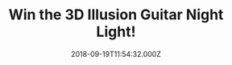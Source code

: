 ---
campaign-uuid: "c-388cca27-f387-481a-bcbc-1917edd03187"
type: "Preview"
category: "Gifts"
date: "2018-09-19T11:54:32.000Z"
end-date: "2018-10-19T23:59:00.000Z"
disable-form: false
is_promoted: false
has_entry_page: true
title: "Win the 3D Illusion Guitar Night Light!"
competition-description: "<p>We have the best gift for music lovers... the 3D Illusion\
  \ Guitar Night Light and we want to give it to you! This Guitar is illuminated using\
  \ LEDs that never get hot producing a warm glow!</p>\r\n<p>Want to get this innovative\
  \ 3D Illusion Guitar Night Light? Click below for a chance to win!</p>"
hero-header: "Win the 3D Illusion Guitar Night Light!"
terms-confirmation: "N/A"
banner-img: "https://assets.expresslyapp.com/asset-7c07eff5-b278-46d8-bfde-c4c454befe1a.jpg"
logo-left-href: "aaa.nme.com"
logo-left-image: "https://assets.expresslyapp.com/asset-e16f28ab-54aa-411a-9f7f-c2e3ad62880d.jpg"
logo-left-title: "NME AAA"
bg-image-hero: "https://assets.expresslyapp.com/asset-3a98c1cd-d915-4b50-898e-e2337ea53bd9.jpg"
bg-image-first: "https://assets.expresslyapp.com/asset-b64d5b75-5823-4429-8ccf-9f8a13bbe2a0.jpg"
section1-content: "<p>This 3D visual creative lamp is an innovative artistic atmosphere\
  \ light with optical acrylic light guided by a variety of 2D graphics and a 3D visual\
  \ impact!</p>\r\n<p> Led source, Touch- sensitive switch, Single or 7 colors changing...\
  \ It is  used in various environment decorations improving environmental artistic\
  \ places and showing warm fresh fashion 3D visual impact!</p>\r\n<p>Enter the form\
  \ below for a chance to win this cool 3D Illusion Guitar Night Light and it could\
  \ be yours!</p>"
entry-title: "Win the 3D Illusion Guitar Night Light!"
entry-content: "Enter the draw to win the 3D Illusion Guitar Night Light by completing\
  \ the form below before 23:59 on 19th of October 2018."
has-winner: false
prize-description: "A 3D Illusion Guitar Night Light."
special-conditions: "Multiple entries are allowed up to one every day."
---